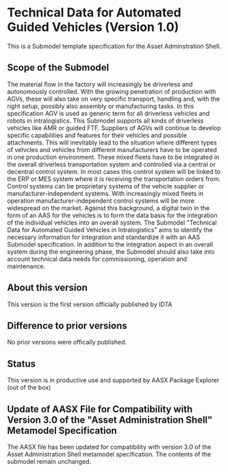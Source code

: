# Technical Data for Automated Guided Vehicles (Version 1.0) 

This is a Submodel template specification for the Asset Adminstration Shell.

## Scope of the Submodel 
The material flow in the factory will increasingly be driverless and autonomously controlled. With the growing penetration of production with AGVs, these will also take on very specific transport, handling and, with the right setup, possibly also assembly or manufacturing tasks. 
In this specification AGV is used as generic term for all driverless vehicles and robots in intralogistics. This Submodel supports all kinds of driverless vehicles like AMR or guided FTF.
Suppliers of AGVs will continue to develop specific capabilities and features for their vehicles and possible attachments. This will inevitably lead to the situation where different types of vehicles and vehicles from different manufacturers have to be operated in one production environment. These mixed fleets have to be integrated in the overall driverless transportation system and controlled via a central or decentral control system. In most cases this control system will be linked to the ERP or MES system where it is receiving the transportation orders from. Control systems can be proprietary systems of the vehicle supplier or manufacturer-independent systems. With increasingly mixed fleets in operation manufacturer-independent control systems will be more widespread on the market.
Against this background, a digital twin in the form of an AAS for the vehicles is to form the data basis for the integration of the individual vehicles into an overall system. The Submodel "Technical Data for Automated Guided Vehicles in Intralogistics" aims to identify the necessary information for integration and standardize it with an AAS Submodel specification. In addition to the integration aspect in an overall system during the engineering phase, the Submodel should also take into account technical data needs for commissioning, operation and maintenance.

## About this version

This version is the first version officially published by IDTA

## Difference to prior versions

No prior versions were offically published.

## Status

This version is in productive use and supported by AASX Package Explorer (out of the box)

## Update of AASX File for Compatibility with Version 3.0 of the "Asset Administration Shell" Metamodel Specification

The AASX file has been updated for compatibility with version 3.0 of the Asset Administration Shell metamodel specification. The contents of the submodel remain unchanged.


